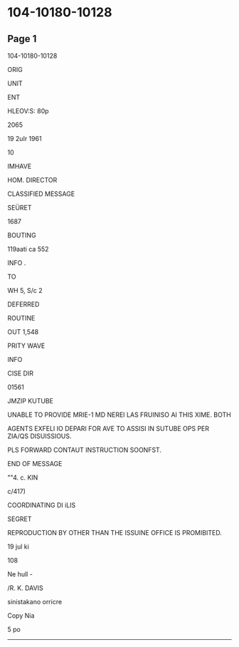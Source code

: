 # 104-10180-10128

## Page 1

104-10180-10128

ORIG

UNIT

ENT

HLEOV:S: 80p

2065

19 2uIr 1961

10

IMHAVE

HOM. DIRECTOR

CLASSIFIED MESSAGE

SEÜRET

1687

BOUTING

119aati ca 552

INFO .

TO

WH 5, S/c 2

DEFERRED

ROUTINE

OUT 1,548

PRITY WAVE

INFO

CISE DIR

01561

JMZIP KUTUBE

UNABLE TO PROVIDE MRIE-1 MD NEREI LAS FRUINISO AI THIS XIME. BOTH

AGENTS EXFELI IO DEPARI FOR AVE TO ASSISI IN SUTUBE OPS PER ZIA/QS DISUISSIOUS.

PLS FORWARD CONTAUT INSTRUCTION SOONFST.

END OF MESSAGE

""4. c. KIN

c/417)

COORDINATING DI iLIS

SEGRET

REPRODUCTION BY OTHER THAN THE ISSUINE OFFICE IS PROMIBITED.

19 jul ki

108

Ne hull -

/R. K. DAVIS

sinistakano orricre

Copy Nia

5 po

---

